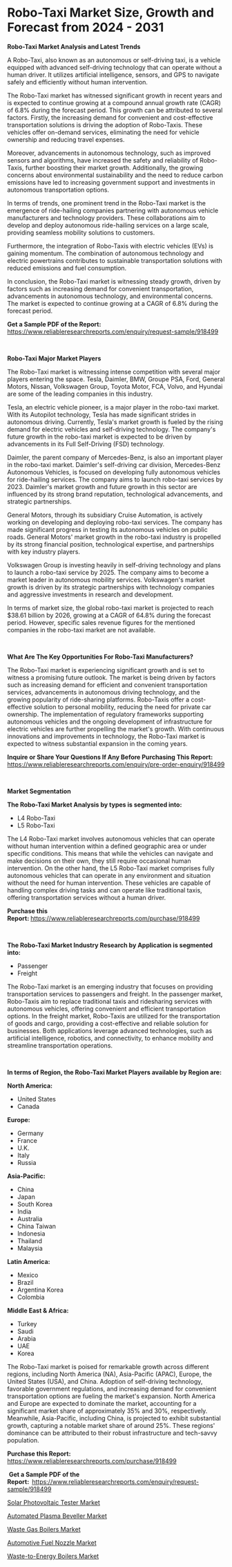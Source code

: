 <p><h1>Robo-Taxi Market Size, Growth and Forecast from 2024 - 2031</h1></p><p><strong>Robo-Taxi Market Analysis and Latest Trends</strong></p>
<p><p>A Robo-Taxi, also known as an autonomous or self-driving taxi, is a vehicle equipped with advanced self-driving technology that can operate without a human driver. It utilizes artificial intelligence, sensors, and GPS to navigate safely and efficiently without human intervention.</p><p>The Robo-Taxi market has witnessed significant growth in recent years and is expected to continue growing at a compound annual growth rate (CAGR) of 6.8% during the forecast period. This growth can be attributed to several factors. Firstly, the increasing demand for convenient and cost-effective transportation solutions is driving the adoption of Robo-Taxis. These vehicles offer on-demand services, eliminating the need for vehicle ownership and reducing travel expenses.</p><p>Moreover, advancements in autonomous technology, such as improved sensors and algorithms, have increased the safety and reliability of Robo-Taxis, further boosting their market growth. Additionally, the growing concerns about environmental sustainability and the need to reduce carbon emissions have led to increasing government support and investments in autonomous transportation options.</p><p>In terms of trends, one prominent trend in the Robo-Taxi market is the emergence of ride-hailing companies partnering with autonomous vehicle manufacturers and technology providers. These collaborations aim to develop and deploy autonomous ride-hailing services on a large scale, providing seamless mobility solutions to customers.</p><p>Furthermore, the integration of Robo-Taxis with electric vehicles (EVs) is gaining momentum. The combination of autonomous technology and electric powertrains contributes to sustainable transportation solutions with reduced emissions and fuel consumption.</p><p>In conclusion, the Robo-Taxi market is witnessing steady growth, driven by factors such as increasing demand for convenient transportation, advancements in autonomous technology, and environmental concerns. The market is expected to continue growing at a CAGR of 6.8% during the forecast period.</p></p>
<p><strong>Get a Sample PDF of the Report:&nbsp;</strong> <a href="https://www.reliableresearchreports.com/enquiry/request-sample/918499">https://www.reliableresearchreports.com/enquiry/request-sample/918499</a></p>
<p>&nbsp;</p>
<p><strong>Robo-Taxi Major Market Players</strong></p>
<p><p>The Robo-Taxi market is witnessing intense competition with several major players entering the space. Tesla, Daimler, BMW, Groupe PSA, Ford, General Motors, Nissan, Volkswagen Group, Toyota Motor, FCA, Volvo, and Hyundai are some of the leading companies in this industry. </p><p>Tesla, an electric vehicle pioneer, is a major player in the robo-taxi market. With its Autopilot technology, Tesla has made significant strides in autonomous driving. Currently, Tesla's market growth is fueled by the rising demand for electric vehicles and self-driving technology. The company's future growth in the robo-taxi market is expected to be driven by advancements in its Full Self-Driving (FSD) technology.</p><p>Daimler, the parent company of Mercedes-Benz, is also an important player in the robo-taxi market. Daimler's self-driving car division, Mercedes-Benz Autonomous Vehicles, is focused on developing fully autonomous vehicles for ride-hailing services. The company aims to launch robo-taxi services by 2023. Daimler's market growth and future growth in this sector are influenced by its strong brand reputation, technological advancements, and strategic partnerships.</p><p>General Motors, through its subsidiary Cruise Automation, is actively working on developing and deploying robo-taxi services. The company has made significant progress in testing its autonomous vehicles on public roads. General Motors' market growth in the robo-taxi industry is propelled by its strong financial position, technological expertise, and partnerships with key industry players.</p><p>Volkswagen Group is investing heavily in self-driving technology and plans to launch a robo-taxi service by 2025. The company aims to become a market leader in autonomous mobility services. Volkswagen's market growth is driven by its strategic partnerships with technology companies and aggressive investments in research and development.</p><p>In terms of market size, the global robo-taxi market is projected to reach $38.61 billion by 2026, growing at a CAGR of 64.8% during the forecast period. However, specific sales revenue figures for the mentioned companies in the robo-taxi market are not available.</p></p>
<p>&nbsp;</p>
<p><strong>What Are The Key Opportunities For Robo-Taxi Manufacturers?</strong></p>
<p><p>The Robo-Taxi market is experiencing significant growth and is set to witness a promising future outlook. The market is being driven by factors such as increasing demand for efficient and convenient transportation services, advancements in autonomous driving technology, and the growing popularity of ride-sharing platforms. Robo-Taxis offer a cost-effective solution to personal mobility, reducing the need for private car ownership. The implementation of regulatory frameworks supporting autonomous vehicles and the ongoing development of infrastructure for electric vehicles are further propelling the market's growth. With continuous innovations and improvements in technology, the Robo-Taxi market is expected to witness substantial expansion in the coming years.</p></p>
<p><strong>Inquire or Share Your Questions If Any Before Purchasing This Report:</strong> <a href="https://www.reliableresearchreports.com/enquiry/pre-order-enquiry/918499">https://www.reliableresearchreports.com/enquiry/pre-order-enquiry/918499</a></p>
<p>&nbsp;</p>
<p><strong>Market Segmentation</strong></p>
<p><strong>The Robo-Taxi Market Analysis by types is segmented into:</strong></p>
<p><ul><li>L4 Robo-Taxi</li><li>L5 Robo-Taxi</li></ul></p>
<p><p>The L4 Robo-Taxi market involves autonomous vehicles that can operate without human intervention within a defined geographic area or under specific conditions. This means that while the vehicles can navigate and make decisions on their own, they still require occasional human intervention. On the other hand, the L5 Robo-Taxi market comprises fully autonomous vehicles that can operate in any environment and situation without the need for human intervention. These vehicles are capable of handling complex driving tasks and can operate like traditional taxis, offering transportation services without a human driver.</p></p>
<p><strong>Purchase this Report:&nbsp;</strong><a href="https://www.reliableresearchreports.com/purchase/918499">https://www.reliableresearchreports.com/purchase/918499</a></p>
<p>&nbsp;</p>
<p><strong>The Robo-Taxi Market Industry Research by Application is segmented into:</strong></p>
<p><ul><li>Passenger</li><li>Freight</li></ul></p>
<p><p>The Robo-Taxi market is an emerging industry that focuses on providing transportation services to passengers and freight. In the passenger market, Robo-Taxis aim to replace traditional taxis and ridesharing services with autonomous vehicles, offering convenient and efficient transportation options. In the freight market, Robo-Taxis are utilized for the transportation of goods and cargo, providing a cost-effective and reliable solution for businesses. Both applications leverage advanced technologies, such as artificial intelligence, robotics, and connectivity, to enhance mobility and streamline transportation operations.</p></p>
<p>&nbsp;</p>
<p><strong>In terms of Region, the Robo-Taxi Market Players available by Region are:</strong></p>
<p>
    <p> <strong> North America: </strong>
        <ul>
            <li>United States</li>
            <li>Canada</li>
        </ul>
        </p> 
    <p> <strong> Europe: </strong>
        <ul>
            <li>Germany</li>
            <li>France</li>
            <li>U.K.</li>
            <li>Italy</li>
            <li>Russia</li>
        </ul>
        </p> 
    <p> <strong> Asia-Pacific: </strong>
        <ul>
            <li>China</li>
            <li>Japan</li>
            <li>South Korea</li>
            <li>India</li>
            <li>Australia</li>
            <li>China Taiwan</li>
            <li>Indonesia</li>
            <li>Thailand</li>
            <li>Malaysia</li>
        </ul>
        </p> 
    <p> <strong> Latin America: </strong>
        <ul>
            <li>Mexico</li>
            <li>Brazil</li>
            <li>Argentina Korea</li>
            <li>Colombia</li>
        </ul>
        </p> 
    <p> <strong> Middle East & Africa: </strong>
        <ul>
            <li>Turkey</li>
            <li>Saudi</li>
            <li>Arabia</li>
            <li>UAE</li>
            <li>Korea</li>
        </ul>
    </p>
    </p>
<p><p>The Robo-Taxi market is poised for remarkable growth across different regions, including North America (NA), Asia-Pacific (APAC), Europe, the United States (USA), and China. Adoption of self-driving technology, favorable government regulations, and increasing demand for convenient transportation options are fueling the market's expansion. North America and Europe are expected to dominate the market, accounting for a significant market share of approximately 35% and 30%, respectively. Meanwhile, Asia-Pacific, including China, is projected to exhibit substantial growth, capturing a notable market share of around 25%. These regions' dominance can be attributed to their robust infrastructure and tech-savvy population.</p></p>
<p><strong>Purchase this Report: </strong><a href="https://www.reliableresearchreports.com/purchase/918499">https://www.reliableresearchreports.com/purchase/918499</a></p>
<p>&nbsp;<strong>Get a Sample PDF of the Report:&nbsp;&nbsp;</strong><a href="https://www.reliableresearchreports.com/enquiry/request-sample/918499">https://www.reliableresearchreports.com/enquiry/request-sample/918499</a></p>
<p><strong></strong></p>
<p><p><a href="https://medium.com/@anndavis1924/solar-photovoltaic-tester-market-share-evolution-and-market-growth-trends-2024-2031-d04a2681018f">Solar Photovoltaic Tester Market</a></p><p><a href="https://medium.com/@anndavis1924/automated-plasma-beveller-market-exploring-market-share-market-trends-and-future-growth-1484cce8a165">Automated Plasma Beveller Market</a></p><p><a href="https://medium.com/@anndavis1924/waste-gas-boilers-market-outlook-industry-overview-and-forecast-2024-to-2031-4619e66076ac">Waste Gas Boilers Market</a></p><p><a href="https://medium.com/@anndavis1924/automotive-fuel-nozzle-market-analysis-its-cagr-market-segmentation-and-global-industry-overview-dfda70b565f8">Automotive Fuel Nozzle Market</a></p><p><a href="https://medium.com/@anndavis1924/analyzing-waste-to-energy-boilers-market-global-industry-perspective-and-forecast-2024-to-2031-07b60a6fb70b">Waste-to-Energy Boilers Market</a></p></p>